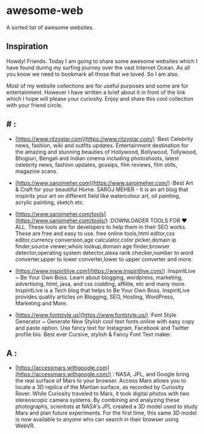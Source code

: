 # awesome-web
A sorted list of awesome websites. 
## Inspiration
Howdy! Friends. Today I am going to share some awesome websites which I have found during my surfing journey over the vast Internet Ocean. As all you know we need to bookmark all those that we loved. So I am also.

Most of my website collections are for useful purposes and some are for entertainment. However I have written a brief about it in front of the link which I hope will please your curiosity. Enjoy and share this cool collection with your friend circle.

## # :
* [https://www.ritzystar.com](https://www.ritzystar.com/) :Best Celebrity news, fashion, wiki and outfits updates. Entertainment destination for the amazing and stunning beauties of Hollywood, Bollywood, Tollywood, Bhojpuri, Bengali and Indian cinema including photoshoots, latest celebrity news, fashion updates, gossips, film reviews, film stills, magazine scans.
* [https://www.sarojmeher.com](https://www.sarojmeher.com/) :Best Art & Craft for your beautiful Home. SAROJ MEHER - It is an art blog that inspirits your art on different field like watercolour art, oil painting, acrylic painting, sketch etc.
* [https://www.sarojmeher.com/tools](https://www.sarojmeher.com/tools/) :DOWNLOADER TOOLS FOR ❤️ ALL. These tools are for developers to help them in their SEO works. These are free and easy to use. free online tools,html editor,css editor,currency conversion,age calculator,color picker,domain ip finder,source viewer,whois lookup,domain age finder,browser detector,operating system detector,alexa rank checker,number to word converter,upper to lower converter,lower to upper converter and more.

* [https://www.inspiritlive.com](https://www.inspiritlive.com/) :InspiritLive ~ Be Your Own Boss. Learn about blogging, wordpress, marketing, advertising, html, java, and css codding, affilite, etc and many more. InspiritLive is a Tech blog that helps to Be Your Own Boss. InspiritLive provides quality articles on Blogging, SEO, Hosting, WordPress, Marketing and More.
* [https://www.fontstyle.us](https://www.fontstyle.us/) :Font Style Generator ~ Generate New Stylish cool text fonts online with easy copy and paste option. Use fancy text for Instagram, Facebook and Twitter profile bio. Best ever Cursive, stylish & Fancy Font Text maker.
## A :
* [https://accessmars.withgoogle.com](https://accessmars.withgoogle.com/) : NASA, JPL, and Google bring the real surface of Mars to your browser. Access Mars allows you to locate a 3D replica of the Martian surface, as recorded by Curiosity Rover. While Curiosity traveled to Mars, it took digital photos with two stereoscopic camera systems. By combining and analyzing these photographs, scientists at NASA's JPL created a 3D model used to study Mars and plan future experiments. For the first time, this same 3D model is now available to anyone who can search in their browser using WebVR.
